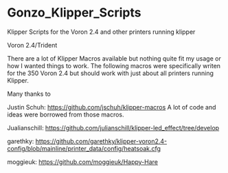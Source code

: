# Gonzo_Klipper_Scripts
 Klipper Scripts for the Voron 2.4 and other printers running klipper

Voron 2.4/Trident

There are a lot of Klipper Macros available but nothing quite fit my usage or how I wanted things to work. The following macros were specifically writen for the 350 Voron 2.4 but should work with just about all printers running Klipper. 

Many thanks to 

Justin Schuh: https://github.com/jschuh/klipper-macros A lot of code and ideas were borrowed from those macros.  

Jualianschill: https://github.com/julianschill/klipper-led_effect/tree/develop

garethky: https://github.com/garethky/klipper-voron2.4-config/blob/mainline/printer_data/config/heatsoak.cfg

moggieuk: https://github.com/moggieuk/Happy-Hare